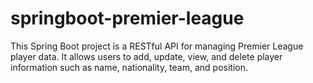 # springboot-premier-league
This Spring Boot project is a RESTful API for managing Premier League player data. It allows users to add, update, view, and delete player information such as name, nationality, team, and position.
